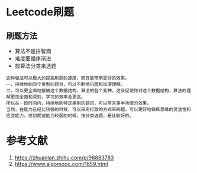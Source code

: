 # Leetcode刷题
## 刷题方法
- 算法不是拼智商
- 难度要循序渐进
- 按算法分类来选题
```angular2html
这种做法可以极大的提高刷题的速度，而且能带来更好的效果。
一，持续地刷同个类型的题目，可以不断地巩固和加深理解。
二，可以更全面地接触这个数据结构，算法的各个变种，这会促使你对这个数据结构，算法的理解更加全面和深刻，学习的效率会更高。
所以在一段时间内，持续地刷特定类别的题目，可以带来事半功倍的效果。
当然，在能力已经比较强的时候，可以采用打散的方式来刷题，可以更好地锻炼思维的灵活性和应变能力，但初期或能力较弱的时候，按分类选题，是比较好的。
```















# 参考文献
1. https://zhuanlan.zhihu.com/p/96883783
2. https://www.algomooc.com/1659.html